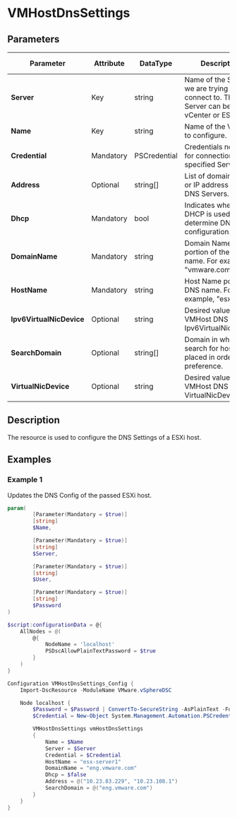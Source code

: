 # VMHostDnsSettings

## Parameters

| Parameter | Attribute | DataType | Description | Allowed Values |
| --- | --- | --- | --- | --- |
| **Server** | Key | string | Name of the Server we are trying to connect to. The Server can be a vCenter or ESXi. ||
| **Name** | Key | string | Name of the VMHost to configure. ||
| **Credential** | Mandatory | PSCredential | Credentials needed for connection to the specified Server. ||
| **Address** | Optional | string[] | List of domain name or IP address of the DNS Servers. ||
| **Dhcp** | Mandatory | bool | Indicates whether DHCP is used to determine DNS configuration. ||
| **DomainName** | Mandatory | string | Domain Name portion of the DNS name. For example, "vmware.com". ||
| **HostName** | Mandatory | string | Host Name portion of DNS name. For example, "esx01". ||
| **Ipv6VirtualNicDevice** | Optional | string | Desired value for the VMHost DNS Ipv6VirtualNicDevice. ||
| **SearchDomain** | Optional | string[] | Domain in which to search for hosts, placed in order of preference. ||
| **VirtualNicDevice** | Optional | string | Desired value for the VMHost DNS VirtualNicDevice. ||

## Description

The resource is used to configure the DNS Settings of a ESXi host.

## Examples

### Example 1

Updates the DNS Config of the passed ESXi host.

````powershell
param(
        [Parameter(Mandatory = $true)]
        [string]
        $Name,

        [Parameter(Mandatory = $true)]
        [string]
        $Server,

        [Parameter(Mandatory = $true)]
        [string]
        $User,

        [Parameter(Mandatory = $true)]
        [string]
        $Password
)

$script:configurationData = @{
    AllNodes = @(
        @{
            NodeName = 'localhost'
            PSDscAllowPlainTextPassword = $true
        }
    )
}

Configuration VMHostDnsSettings_Config {
    Import-DscResource -ModuleName VMware.vSphereDSC

    Node localhost {
        $Password = $Password | ConvertTo-SecureString -AsPlainText -Force
        $Credential = New-Object System.Management.Automation.PSCredential($User, $Password)

        VMHostDnsSettings vmHostDnsSettings
        {
            Name = $Name
            Server = $Server
            Credential = $Credential
            HostName = "esx-server1"
            DomainName = "eng.vmware.com"
            Dhcp = $false
            Address = @("10.23.83.229", "10.23.108.1")
            SearchDomain = @("eng.vmware.com")
        }
    }
}
````
